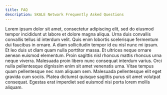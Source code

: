 ```yaml
---
title: FAQ
description: SKALE Network Frequently Asked Questions
---
```


Lorem ipsum dolor sit amet, consectetur adipiscing elit, sed do eiusmod tempor incididunt ut labore et dolore magna aliqua. Urna duis convallis convallis tellus id interdum velit. Quis enim lobortis scelerisque fermentum dui faucibus in ornare. A diam sollicitudin tempor id eu nisl nunc mi ipsum. Et leo duis ut diam quam nulla porttitor massa. Et ultrices neque ornare aenean euismod elementum. Proin sagittis nisl rhoncus mattis rhoncus urna neque viverra. Malesuada proin libero nunc consequat interdum varius. Orci nulla pellentesque dignissim enim sit amet venenatis urna. Vitae tempus quam pellentesque nec nam aliquam sem. Malesuada pellentesque elit eget gravida cum sociis. Platea dictumst quisque sagittis purus sit amet volutpat consequat. Egestas erat imperdiet sed euismod nisi porta lorem mollis aliquam.
